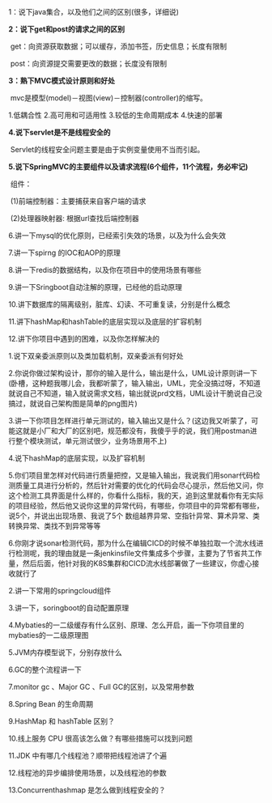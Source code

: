 1：说下java集合，以及他们之间的区别(很多，详细说)



**2：说下get和post的请求之间的区别**

​    get：向资源获取数据；可以缓存，添加书签，历史信息；长度有限制

​    post：向资源提交需要更改的数据；长度没有限制

**3：熟下MVC模式设计原则和好处**

​     mvc是模型(model)－视图(view)－控制器(controller)的缩写。

1.低耦合性 2.高可用和可适用性 3.较低的生命周期成本 4.快速的部署

**4.说下servlet是不是线程安全的**

​    Servlet的线程安全问题主要是由于实例变量使用不当而引起。

**5.说下SpringMVC的主要组件以及请求流程(6个组件，11个流程，务必牢记)**

​    组件：

​        (1)前端控制器：主要捕获来自客户端的请求

​        (2)处理器映射器: 根据url查找后端控制器

   

6.讲一下mysql的优化原则，已经索引失效的场景，以及为什么会失效

7.讲一下spirng 的IOC和AOP的原理

8.讲一下redis的数据结构，以及你在项目中的使用场景有哪些

9.讲一下Sringboot自动注解的原理，已经他的启动原理

10.讲下数据库的隔离级别，脏库、幻读、不可重复读，分别是什么概念

11.讲下hashMap和hashTable的底层实现以及底层的扩容机制

12.讲下你项目中遇到的困难，以及你怎样解决的

1.说下双亲委派原则以及类加载机制，双亲委派有何好处

2.你说你做过架构设计，那你的输入是什么，输出是什么，UML设计原则讲一下(卧槽，这种题我哪儿会，我都听蒙了，输入输出，UML，完全没搞过呀，不知道就说自己不知道，输入就说需求文档，输出就说prd文档，UML设计干脆说自己没搞过，就说自己架构图是简单的png图片)

3.讲一下你项目怎样进行单元测试的，输入输出又是什么？(这边我又听蒙了，可能这就是小厂和大厂的区别吧，规范都没有，我傻乎乎的说，我们用postman进行整个模块测试，单元测试很少，业务场景用不上)

4.说下hashMap的底层实现，以及扩容机制

5.你们项目里怎样对代码进行质量把控，又是输入输出，我说我们用sonar代码检测质量工具进行分析的，然后针对需要的优化的代码会尽心提示，然后他又问，你这个检测工具界面是什么样的，你看什么指标，我的天，追到这里就看你有无实际的项目经验，然后他又说你这里的异常代码，有哪些，你项目中的异常都有哪些，说5个，并说出出现场景、我说了5个 数组越界异常、空指针异常、算术异常、类转换异常、类找不到异常等等

6.你刚才说sonar检测代码，那为什么在编辑CICD的时候不单独拉取一个流水线进行检测呢，我的理由就是一条jenkinsfile文件集成多个步骤，主要为了节省共工作量，然后后面，他针对我的K8S集群和CICD流水线部署做了一些建议，你虚心接收就行了



2.讲一下常用的springcloud组件

3.讲一下，soringboot的自动配置原理

4.Mybaties的一二级缓存有什么区别、原理、怎么开启，画一下你项目里的mybaties的一二级原理图

5.JVM内存模型说下，分别存放什么

6.GC的整个流程讲一下

7.monitor gc 、Major GC 、Full GC的区别，以及常用参数

8.Spring Bean 的生命周期

9.HashMap 和 hashTable 区别？

10.线上服务 CPU 很高该怎么做？有哪些措施可以找到问题

11.JDK 中有哪几个线程池？顺带把线程池讲了个遍

12.线程池的异步编排使用场景，以及线程池的参数

13.Concurrenthashmap 是怎么做到线程安全的？
